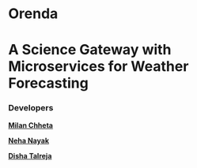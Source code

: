 # Orenda

# A Science Gateway with Microservices for Weather Forecasting

### Developers

 [**Milan Chheta**](https://github.com/milanchheta)

 [**Neha Nayak**](https://github.com/nmnayak)

 [**Disha Talreja**](https://github.com/DishaTalreja3)

